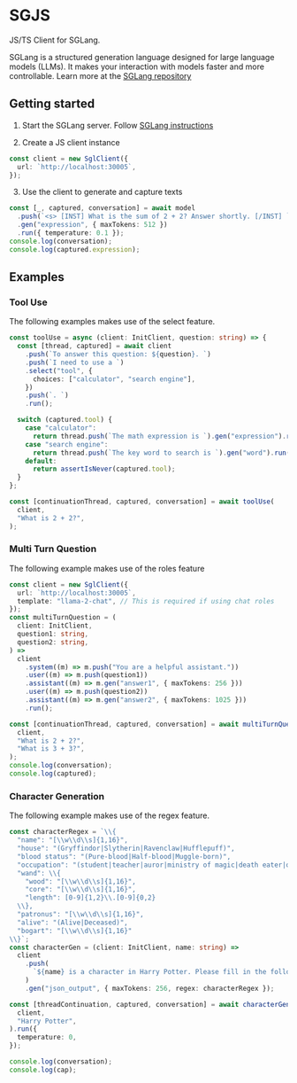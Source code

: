 # SGJS

JS/TS Client for SGLang.

SGLang is a structured generation language designed for large language models
(LLMs). It makes your interaction with models faster and more controllable.
Learn more at the [SGLang repository](https://github.com/sgl-project/sglang)

## Getting started

1. Start the SGLang server. Follow
   [SGLang instructions](https://github.com/sgl-project/sglang?tab=readme-ov-file#backend-sglang-runtime-srt)

2. Create a JS client instance

```ts
const client = new SglClient({
  url: `http://localhost:30005`,
});
```

3. Use the client to generate and capture texts

```ts
const [_, captured, conversation] = await model
  .push(`<s> [INST] What is the sum of 2 + 2? Answer shortly. [/INST] `)
  .gen("expression", { maxTokens: 512 })
  .run({ temperature: 0.1 });
console.log(conversation);
console.log(captured.expression);
```

## Examples

### Tool Use

The following examples makes use of the select feature.

```ts
const toolUse = async (client: InitClient, question: string) => {
  const [thread, captured] = await client
    .push(`To answer this question: ${question}. `)
    .push(`I need to use a `)
    .select("tool", {
      choices: ["calculator", "search engine"],
    })
    .push(`. `)
    .run();

  switch (captured.tool) {
    case "calculator":
      return thread.push(`The math expression is `).gen("expression").run();
    case "search engine":
      return thread.push(`The key word to search is `).gen("word").run();
    default:
      return assertIsNever(captured.tool);
  }
};

const [continuationThread, captured, conversation] = await toolUse(
  client,
  "What is 2 + 2?",
);
```

### Multi Turn Question

The following example makes use of the roles feature

```ts
const client = new SglClient({
  url: `http://localhost:30005`,
  template: "llama-2-chat", // This is required if using chat roles
});
const multiTurnQuestion = (
  client: InitClient,
  question1: string,
  question2: string,
) =>
  client
    .system((m) => m.push("You are a helpful assistant."))
    .user((m) => m.push(question1))
    .assistant((m) => m.gen("answer1", { maxTokens: 256 }))
    .user((m) => m.push(question2))
    .assistant((m) => m.gen("answer2", { maxTokens: 1025 }))
    .run();

const [continuationThread, captured, conversation] = await multiTurnQuestion(
  client,
  "What is 2 + 2?",
  "What is 3 + 3?",
);
console.log(conversation);
console.log(captured);
```

### Character Generation

The following example makes use of the regex feature.

```ts
const characterRegex = `\\{
  "name": "[\\w\\d\\s]{1,16}",
  "house": "(Gryffindor|Slytherin|Ravenclaw|Hufflepuff)",
  "blood status": "(Pure-blood|Half-blood|Muggle-born)",
  "occupation": "(student|teacher|auror|ministry of magic|death eater|order of the phoenix)",
  "wand": \\{
    "wood": "[\\w\\d\\s]{1,16}",
    "core": "[\\w\\d\\s]{1,16}",
    "length": [0-9]{1,2}\\.[0-9]{0,2}
  \\},
  "patronus": "[\\w\\d\\s]{1,16}",
  "alive": "(Alive|Deceased)",
  "bogart": "[\\w\\d\\s]{1,16}"
\\}`;
const characterGen = (client: InitClient, name: string) =>
  client
    .push(
      `${name} is a character in Harry Potter. Please fill in the following information about this character.\n`,
    )
    .gen("json_output", { maxTokens: 256, regex: characterRegex });

const [threadContinuation, captured, conversation] = await characterGen(
  client,
  "Harry Potter",
).run({
  temperature: 0,
});

console.log(conversation);
console.log(cap);
```
